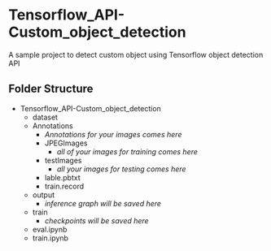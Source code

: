 # Tensorflow_API-Custom_object_detection
A sample project to detect custom object using Tensorflow object detection API

## Folder Structure
- Tensorflow_API-Custom_object_detection
  - dataset
   - Annotations
        - *Annotations for your images comes here*
      - JPEGImages
        - *all of your images for training comes here*
      - testImages
        - *all your images for testing comes here*
      - lable.pbtxt
      - train.record
   - output
     - *inference graph will be saved here*
   - train
     - *checkpoints will be saved here*
   - eval.ipynb
   - train.ipynb
